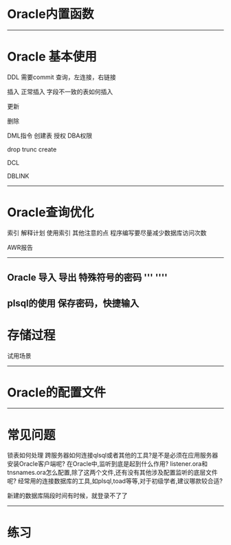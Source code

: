 # Oracle内置函数

--- 
# Oracle 基本使用
DDL 需要commit
查询，左连接，右链接

插入
正常插入
字段不一致的表如何插入

更新

删除

DML指令
创建表
授权
DBA权限

drop trunc create

DCL

DBLINK

---
# Oracle查询优化
索引
解释计划
使用索引
其他注意的点
程序编写要尽量减少数据库访问次数

AWR报告

---
Oracle 导入 导出 
特殊符号的密码 ''' ''''
---
plsql的使用
保存密码，快捷输入
---
# 存储过程
试用场景

---
# Oracle的配置文件
---
# 常见问题
锁表如何处理
跨服务器如何连接qlsql或者其他的工具?是不是必须在应用服务器安装Oracle客户端呢?
在Oracle中,监听到底是起到什么作用?
listener.ora和tnsnames.ora怎么配置,除了这两个文件,还有没有其他涉及配置监听的底层文件呢?
经常用的连接数据库的工具,如plsql,toad等等,对于初级学者,建议哪款较合适?

新建的数据库隔段时间有时候，就登录不了了

---
# 练习
